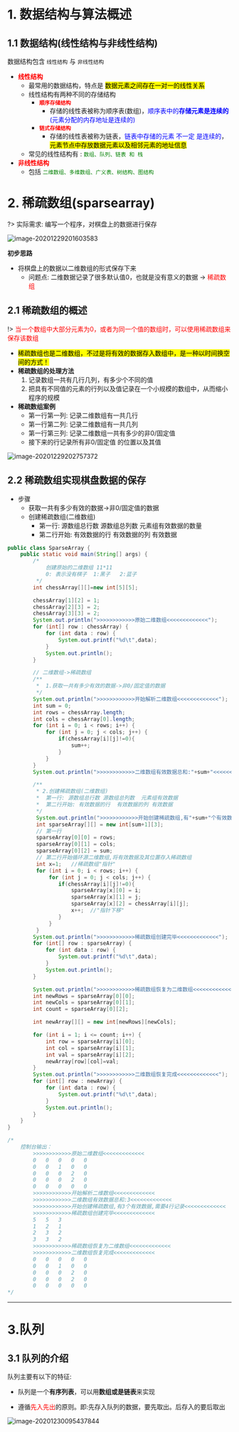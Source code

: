 # 1. 数据结构与算法概述

## 1.1 数据结构(线性结构与非线性结构)

数据结构包含 `线性结构` 与 `非线性结构`

- <font color=red>**线性结构**</font> 
  - 最常用的数据结构，特点是 <mark>数据元素之间存在一对一的线性关系</mark>
  - 线性结构有两种不同的存储结构
    - <font color=red>**`顺序存储结构`**</font> 
      - 存储的线性表被称为顺序表(数组)，<font color=blue>顺序表中的**存储元素是连续的** (元素分配的内存地址是连续的)</font>
    - <font color=red>**`链式存储结构`**</font> 
      - 存储的线性表被称为链表，<font color=blue>链表中存储的元素 不一定 是连续的</font>，<mark>元素节点中存放数据元素以及相邻元素的地址信息</mark>
  - 常见的线性结构有 : <font color=green>`数组、队列、链表 和 栈`</font> 
- <font color=red>**非线性结构**</font> 
  - 包括 <font color=green>`二维数组、多维数组、广义表、树结构、图结构`</font> 



# 2. 稀疏数组(sparsearray)

?> 实际需求: 编写一个程序，对棋盘上的数据进行保存

![image-20201229201603583](image/1.%E7%A8%80%E7%96%8F%E6%95%B0%E7%BB%84%E4%B8%8E%E9%98%9F%E5%88%97/image-20201229201603583.png)

**初步思路**

- 将棋盘上的数据以二维数组的形式保存下来
   - 问题点: 二维数据记录了很多默认值0，也就是没有意义的数据 -> <font color=red>稀疏数组</font>

## 2.1 稀疏数组的概述

!> <font color=red>当一个数组中大部分元素为0，或者为同一个值的数组时，可以使用稀疏数组来保存该数组</font>

- <mark>稀疏数组也是二维数组，不过是将有效的数据存入数组中，是一种以时间换空间的方式！</mark> 
- **稀疏数组的处理方法**
  1. 记录数组一共有几行几列，有多少个不同的值
  2. 把具有不同值的元素的行列以及值记录在一个小规模的数组中，从而缩小程序的规模
- **稀疏数组案例**
  - 第一行第一列: 记录二维数组有一共几行
  - 第一行第二列: 记录二维数组有一共几列
  - 第一行第三列: 记录二维数组一共有多少的非0/固定值
  - 接下来的行记录所有非0/固定值 的位置以及其值

![image-20201229202757372](image/1.%E7%A8%80%E7%96%8F%E6%95%B0%E7%BB%84%E4%B8%8E%E9%98%9F%E5%88%97/image-20201229202757372.png)

## 2.2 稀疏数组实现棋盘数据的保存

- 步骤
  - 获取一共有多少有效的数据->非0/固定值的数据
  - 创建稀疏数组(二维数组)
    - 第一行: 源数组总行数 源数组总列数  元素组有效数据的数量
    - 第二行开始: 有效数据的行  有效数据的列 有效数据

```java
public class SparseArray {
    public static void main(String[] args) {
        /*
            创建原始的二维数组 11*11
            0: 表示没有棋子  1:黑子   2:蓝子
         */
        int chessArray[][]=new int[5][5];

        chessArray[1][2] = 1;
        chessArray[2][3] = 2;
        chessArray[3][3] = 2;
        System.out.println(">>>>>>>>>>>>原始二维数组<<<<<<<<<<<<<");
        for (int[] row : chessArray) {
            for (int data : row) {
                System.out.printf("%d\t",data);
            }
            System.out.println();
        }

        // 二维数组->稀疏数组
        /**
         *  1.获取一共有多少有效的数据->非0/固定值的数据
         */
        System.out.println(">>>>>>>>>>>>开始解析二维数组<<<<<<<<<<<<<");
        int sum = 0;
        int rows = chessArray.length;
        int cols = chessArray[0].length;
        for (int i = 0; i < rows; i++) {
            for (int j = 0; j < cols; j++) {
                if(chessArray[i][j]!=0){
                    sum++;
                }
            }
        }
        System.out.println(">>>>>>>>>>>>二维数组有效数据总和:"+sum+"<<<<<<<<<<<<<");

        /**
         * 2.创建稀疏数组(二维数组)
         *  第一行: 源数组总行数 源数组总列数  元素组有效数据
         *  第二行开始: 有效数据的行  有效数据的列 有效数据
         */
         System.out.println(">>>>>>>>>>>>开始创建稀疏数组,有"+sum+"个有效数据,需要"+(sum+1)+"行记录<<<<<<<<<<<<<");
         int sparseArray[][] = new int[sum+1][3];
         // 第一行
         sparseArray[0][0] = rows;
         sparseArray[0][1] = cols;
         sparseArray[0][2] = sum;
         // 第二行开始循环源二维数组,将有效数据及其位置存入稀疏数组
         int x=1;   //稀疏数组"指针"
         for (int i = 0; i < rows; i++) {
             for (int j = 0; j < cols; j++) {
                if(chessArray[i][j]!=0){
                    sparseArray[x][0] = i;
                    sparseArray[x][1] = j;
                    sparseArray[x][2] = chessArray[i][j];
                    x++;  //"指针下移"
                }
             }
         }
        System.out.println(">>>>>>>>>>>>稀疏数组创建完毕<<<<<<<<<<<<<");
        for (int[] row : sparseArray) {
            for (int data : row) {
                System.out.printf("%d\t",data);
            }
            System.out.println();
        }

        System.out.println(">>>>>>>>>>>>稀疏数组恢复为二维数组<<<<<<<<<<<<<");
        int newRows = sparseArray[0][0];
        int newCols = sparseArray[0][1];
        int count = sparseArray[0][2];

        int newArray[][] = new int[newRows][newCols];

        for (int i = 1; i <= count; i++) {
            int row = sparseArray[i][0];
            int col = sparseArray[i][1];
            int val = sparseArray[i][2];
            newArray[row][col]=val;
        }
        System.out.println(">>>>>>>>>>>>二维数组恢复完成<<<<<<<<<<<<<");
        for (int[] row : newArray) {
            for (int data : row) {
                System.out.printf("%d\t",data);
            }
            System.out.println();
        }
    }
}

/*
	控制台输出：
        >>>>>>>>>>>>原始二维数组<<<<<<<<<<<<<
        0	0	0	0	0	
        0	0	1	0	0	
        0	0	0	2	0	
        0	0	0	2	0	
        0	0	0	0	0	
        >>>>>>>>>>>>开始解析二维数组<<<<<<<<<<<<<
        >>>>>>>>>>>>二维数组有效数据总和:3<<<<<<<<<<<<<
        >>>>>>>>>>>>开始创建稀疏数组,有3个有效数据,需要4行记录<<<<<<<<<<<<<
        >>>>>>>>>>>>稀疏数组创建完毕<<<<<<<<<<<<<
        5	5	3	
        1	2	1	
        2	3	2	
        3	3	2	
        >>>>>>>>>>>>稀疏数组恢复为二维数组<<<<<<<<<<<<<
        >>>>>>>>>>>>二维数组恢复完成<<<<<<<<<<<<<
        0	0	0	0	0	
        0	0	1	0	0	
        0	0	0	2	0	
        0	0	0	2	0	
        0	0	0	0	0	
*/
```

---



# 3.队列

## 3.1 队列的介绍
队列主要有以下的特征:

- 队列是一个**有序列表**，可以用**数组或是链表**来实现

- 遵循<font color=red>先入先出</font>的原则。即:先存入队列的数据，要先取出。后存入的要后取出

![image-20201230095437844](image/1.%E7%A8%80%E7%96%8F%E6%95%B0%E7%BB%84%E4%B8%8E%E9%98%9F%E5%88%97/image-20201230095437844.png)


































